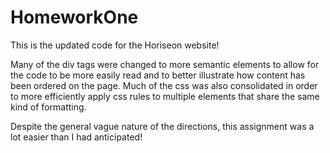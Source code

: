 # HomeworkOne
This is the updated code for the Horiseon website!

Many of the div tags were changed to more semantic elements to allow for the code to be more easily read
and to better illustrate how content has been ordered on the page. Much of the css was also consolidated
in order to more efficiently apply css rules to multiple elements that share the same kind of formatting.

Despite the general vague nature of the directions, this assignment was a lot easier than I had anticipated!
